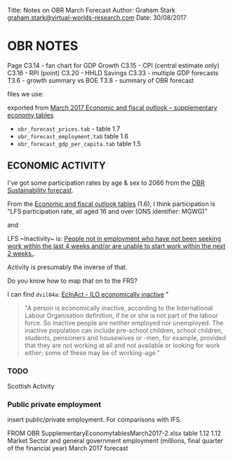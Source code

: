 Title: Notes on OBR March Forecast 
Author: Graham Stark [graham.stark@virtual-worlds-research.com](mailto:graham.stark@virtual-worlds-research.com')
Date: 30/08/2017

# OBR NOTES

Page C3.14 - fan chart for GDP Growth
     C3.15 - CPI (central estimate only)
     C3.16 - RPI (point)
     C3.20 - HHLD Savings
     C3.33 - multiple GDP forecasts
     T3.6  - growth summary vs BOE
     T3.8  - summary of OBR forecast
     
     
files we use:

exported from [March 2017 Economic and fiscal outlook – supplementary economy tables](http://budgetresponsibility.org.uk/efo/economic-fiscal-outlook-march-2017/)

* `obr_forecast_prices.tab` - table 1.7
* `obr_forecast_employment.tab` table 1.6
* `obr_forecast_gdp_per_capita.tab` table 1.5


## ECONOMIC ACTIVITY

I've got some participation rates by age & sex to 2066 from the [OBR
Sustainability forecast][OBRSUSTAB]. 

From the [Economic and fiscal outlook tables][OBRFISTAB]  (1.6), I think participation is "LFS
participation rate, all aged 16 and over (ONS identifier: MGWG)"

and

LFS ~Inactivity~ is: [People not in employment who have not been seeking work
within the last 4 weeks and/or are unable to start work within the next 2
weeks.][ONSINACTIVE].

Activity is presumably the inverse of that.

Do you know how to map that on to the FRS? 

I can find `dvil04a`: [EcInAct - ILO economically inactive][ILOINACTIVE] "

> "A person is economically inactive, according to the International Labour
Organisation definition, if he or she is not part of the labour force. So
inactive people are neither employed nor unemployed. The inactive population can
include pre-school children, school children, students, pensioners and
housewives or -men, for example, provided that they are not working at all and
not available or looking for work either; some of these may be of working-age."

### TODO

Scottish Activity

[ILOINACTIVE]:http://ec.europa.eu/eurostat/statistics-explained/index.php/Glossary:Inactive

[OBRSUSTAB]:http://budgetresponsibility.org.uk/download/fiscal-sustainability-report-supplementary-data-series-january-2017/
[OBRFISTAB]: http://budgetresponsibility.org.uk/download/march-2017-economic-and-fiscal-outlook-supplementary-economy-tables/
[ONSINACTIVE]: https://www.ons.gov.uk/employmentandlabourmarket/peoplenotinwork/economicinactivity

### Public private employment



insert public/private employment. For comparisons with IFS.

FROM OBR SupplementaryEconomytablesMarch2017-2.xlsx table 1.12
1.12 Market Sector and general government employment (millions, final quarter of the financial year)
March 2017 forecast
